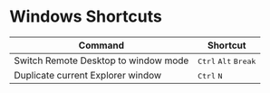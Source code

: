 # Windows Shortcuts

|Command|Shortcut
|-|-
|Switch Remote Desktop to window mode|<kbd>Ctrl</kbd> <kbd>Alt</kbd> <kbd>Break</kbd>
|Duplicate current Explorer window|<kbd>Ctrl</kbd> <kbd>N</kbd>
